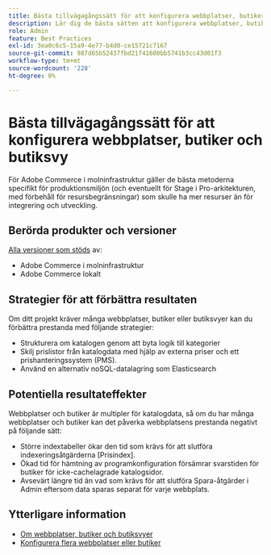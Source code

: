 ```yaml
---
title: Bästa tillvägagångssätt för att konfigurera webbplatser, butiker och butiksvyer
description: Lär dig de bästa sätten att konfigurera webbplatser, butiker och butiksvyn för att maximera webbplatsens prestanda.
role: Admin
feature: Best Practices
exl-id: 3ea0c6c5-15a9-4e77-b4d0-ce15721c7167
source-git-commit: 987d65b52437fbd21f41600bb5741b3cc43d01f3
workflow-type: tm+mt
source-wordcount: '228'
ht-degree: 0%

---
```


# Bästa tillvägagångssätt för att konfigurera webbplatser, butiker och butiksvy

För Adobe Commerce i molninfrastruktur gäller de bästa metoderna specifikt för produktionsmiljön (och eventuellt för Stage i Pro-arkitekturen, med förbehåll för resursbegränsningar) som skulle ha mer resurser än för integrering och utveckling.

## Berörda produkter och versioner

[Alla versioner som stöds](../../../release/versions.md) av:

- Adobe Commerce i molninfrastruktur
- Adobe Commerce lokalt

## Strategier för att förbättra resultaten

Om ditt projekt kräver många webbplatser, butiker eller butiksvyer kan du förbättra prestanda med följande strategier:

- Strukturera om katalogen genom att byta logik till kategorier
- Skilj prislistor från katalogdata med hjälp av externa priser och ett prishanteringssystem (PMS).
- Använd en alternativ noSQL-datalagring som Elasticsearch

## Potentiella resultateffekter

Webbplatser och butiker är multipler för katalogdata, så om du har många webbplatser och butiker kan det påverka webbplatsens prestanda negativt på följande sätt:

- Större indextabeller ökar den tid som krävs för att slutföra indexeringsåtgärderna [Prisindex].
- Ökad tid för hämtning av programkonfiguration försämrar svarstiden för butiker för icke-cachelagrade katalogsidor.
- Avsevärt längre tid än vad som krävs för att slutföra Spara-åtgärder i Admin eftersom data sparas separat för varje webbplats.


## Ytterligare information

- [Om webbplatser, butiker och butiksvyer](https://experienceleague.adobe.com/en/docs/commerce-cloud-service/user-guide/configure-store/best-practices)
- [Konfigurera flera webbplatser eller butiker](https://experienceleague.adobe.com/en/docs/commerce-cloud-service/user-guide/configure-store/multiple-sites)

